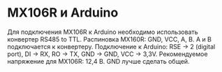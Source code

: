 # MX106R и Arduino

Для подключения MX106R к Arduino необходимо использовать конвертер RS485 to TTL. Распиновка MX160R: GND, VCC, A, B. А и В подключается к конвертеру. Подключение к Arduino: RSE -> 2 (digital port), DI -> RX, RO -> TX, GND -> GND, VCC -> 3,3V. Рекомендуемое напряжение для MX106R: 12,4 В. GND лучше сделать общей. 